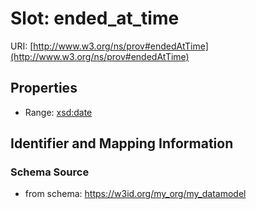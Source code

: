 # Slot: ended_at_time

URI: [http://www.w3.org/ns/prov#endedAtTime](http://www.w3.org/ns/prov#endedAtTime)



<!-- no inheritance hierarchy -->


## Properties

 * Range: [xsd:date](http://www.w3.org/2001/XMLSchema#date)



## Identifier and Mapping Information







### Schema Source


* from schema: https://w3id.org/my_org/my_datamodel



